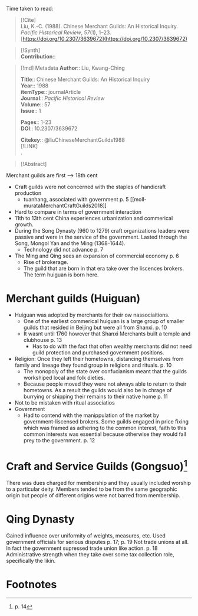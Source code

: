 Time taken to read: 
> [!Cite]  
> Liu, K.-C. (1988). Chinese Merchant Guilds: An Historical Inquiry. _Pacific Historical Review_, _57_(1), 1–23. [https://doi.org/10.2307/3639672](https://doi.org/10.2307/3639672)

> [!Synth]  
>**Contribution**::

>[!md]  Metadata
> **Author**:: Liu, Kwang-Ching</br>  
>    
> **Title**:: Chinese Merchant Guilds: An Historical Inquiry    
> **Year**:: 1988     
>**itemType**:: journalArticle    
>**Journal**:: *Pacific Historical Review*    
>**Volume**:: 57    
>**Issue**:: 1     
>    
>    
>     
> **Pages**:: 1-23    
>**DOI**:: 10.2307/3639672    
>
> 
>    
> **Citekey**:: @liuChineseMerchantGuilds1988    
> [!LINK]   
>.

> [!Abstract]  
>>  


Merchant guilds are first --> 18th cent 
* Craft guilds were not concerned with the staples of handicraft production 
	* tuanhang, associated with government p. 5 [[moll-murataMerchantCraftGuilds2018]]
* Hard to compare in terms of government interaction 
* 11th to 13th cent China experiences urbanization and commerical growth. 
* During the Song Dynasty (960 to 1279) craft organizations leaders were passive and were in the service of the government. Lasted through the Song, Mongol Yan and the Ming (1368-1644). 
	* Technology did not advance p. 7
* The Ming and Qing sees an expansion of commercial economy p. 6
	* Rise of brokerage. 
	* The guild that are born in that era take over the liscences brokers. The term huiguan is born here.
# Merchant guilds (Huiguan)
* Huiguan was adopted by merchants for their ow nassociaitions. 
	* One of the earliest commerical huiguan is a large group of smaller guilds that resided in Beijing but were all from Shanxi. p. 10 
	* It wasnt until 1760 however that Shanxi Merchants built a temple and clubhouse p. 13
		* Has to do with the fact that often wealthy merchants did not need guild protection and purchased government positions. 
* Religion: Once they left their hometowns, distancing themselves from family and lineage they found group in religions and rituals. p. 10 
	* The monopoly of the state over confucianism meant that the  guilds workshiped local and folk dieties. 
	* Because people moved they were not always able to return to their hometowns. As a result the guilds would also be in chrage of burrying or shipping their remains to their native home p. 11
* Not to be mistaken with ritual associatios
* Government
	* Had to contend with the manippulation of the market by government-liscensed brokers. Some guilds engaged in price fixing which was framed as adhering to the common interest, faith to this common interests was essential because otherwise they would fall prey to the government. p. 12

# Craft and Service Guilds (Gongsuo)[^1]
There was dues charged for membership and they usually included worship to a particular deity.
	Members tended to be from the same geographic origin but people of different origins were not barred from membership. 
# Qing Dynasty 
Gained influence over uniformity of weights, measures, etc. Used government officials for serious disputes p. 17; p. 19
Not trade unions at all. In fact the government supressed trade union like action. p. 18
Administrative strength when they take over some tax collection role, specifically the likin. 
# Footnotes

[^1]: p. 14